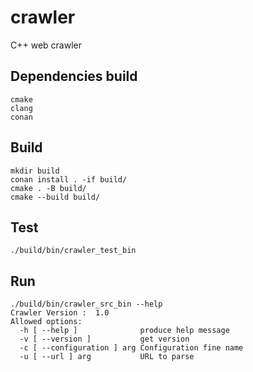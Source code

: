 # crawler

C++ web crawler

## Dependencies build

```
cmake
clang
conan
```

## Build

```
mkdir build
conan install . -if build/
cmake . -B build/
cmake --build build/
```

## Test

```
./build/bin/crawler_test_bin
```

## Run

```
./build/bin/crawler_src_bin --help
Crawler Version :  1.0
Allowed options:
  -h [ --help ]              produce help message 
  -v [ --version ]           get version
  -c [ --configuration ] arg Configuration fine name
  -u [ --url ] arg           URL to parse
```